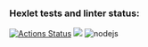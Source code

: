 ### Hexlet tests and linter status:
[![Actions Status](https://github.com/era230/frontend-project-lvl1/workflows/hexlet-check/badge.svg)](https://github.com/era230/frontend-project-lvl1/actions)
<a href="https://codeclimate.com/github/era230/frontend-project-lvl1/maintainability"><img src="https://api.codeclimate.com/v1/badges/62f57936deec420bb33a/maintainability" /></a>
![nodejs](https://github.com/era230/frontend-project-lvl1/actions/workflows/nodejs.yml/badge.svg)
